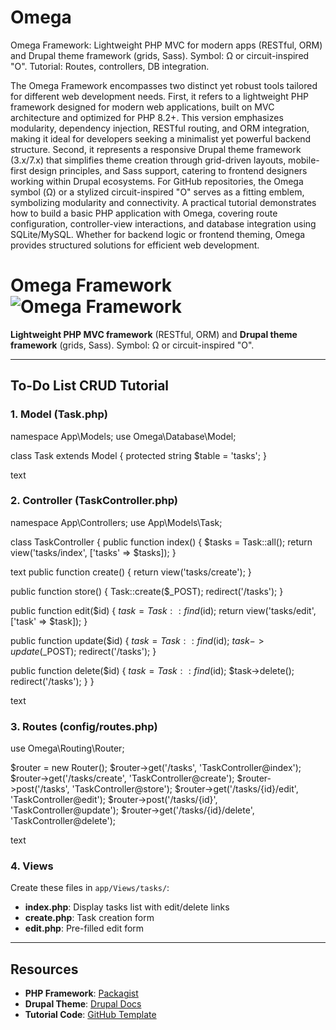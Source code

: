 # Omega
Omega Framework: Lightweight PHP MVC for modern apps (RESTful, ORM) and Drupal theme framework (grids, Sass). Symbol: Ω or circuit-inspired "O". Tutorial: Routes, controllers, DB integration.

The Omega Framework encompasses two distinct yet robust tools tailored for different web development needs. First, it refers to a lightweight PHP framework designed for modern web applications, built on MVC architecture and optimized for PHP 8.2+. This version emphasizes modularity, dependency injection, RESTful routing, and ORM integration, making it ideal for developers seeking a minimalist yet powerful backend structure. Second, it represents a responsive Drupal theme framework (3.x/7.x) that simplifies theme creation through grid-driven layouts, mobile-first design principles, and Sass support, catering to frontend designers working within Drupal ecosystems. For GitHub repositories, the Omega symbol (Ω) or a stylized circuit-inspired "O" serves as a fitting emblem, symbolizing modularity and connectivity. A practical tutorial demonstrates how to build a basic PHP application with Omega, covering route configuration, controller-view interactions, and database integration using SQLite/MySQL. Whether for backend logic or frontend theming, Omega provides structured solutions for efficient web development.

# Omega Framework ![Omega Framework](https://img.shields.io/badge/Omega-Framework-8B5BE4?logo=php&logoColor=white)

**Lightweight PHP MVC framework** (RESTful, ORM) and **Drupal theme framework** (grids, Sass). Symbol: Ω or circuit-inspired "O".

---

## To-Do List CRUD Tutorial

### 1. Model (Task.php)
namespace App\Models;
use Omega\Database\Model;

class Task extends Model {
protected string $table = 'tasks';
}

text

### 2. Controller (TaskController.php)
namespace App\Controllers;
use App\Models\Task;

class TaskController {
public function index() {
$tasks = Task::all();
return view('tasks/index', ['tasks' => $tasks]);
}

text
public function create() {
    return view('tasks/create');
}

public function store() {
    Task::create($_POST);
    redirect('/tasks');
}

public function edit($id) {
    $task = Task::find($id);
    return view('tasks/edit', ['task' => $task]);
}

public function update($id) {
    $task = Task::find($id);
    $task->update($_POST);
    redirect('/tasks');
}

public function delete($id) {
    $task = Task::find($id);
    $task->delete();
    redirect('/tasks');
}
}

text

### 3. Routes (config/routes.php)
use Omega\Routing\Router;

$router = new Router();
$router->get('/tasks', 'TaskController@index');
$router->get('/tasks/create', 'TaskController@create');
$router->post('/tasks', 'TaskController@store');
$router->get('/tasks/{id}/edit', 'TaskController@edit');
$router->post('/tasks/{id}', 'TaskController@update');
$router->get('/tasks/{id}/delete', 'TaskController@delete');

text

### 4. Views
Create these files in `app/Views/tasks/`:
- **index.php**: Display tasks list with edit/delete links
- **create.php**: Task creation form
- **edit.php**: Pre-filled edit form

---

## Resources
- **PHP Framework**: [Packagist](https://packagist.org/packages/omegamvc/omega)  
- **Drupal Theme**: [Drupal Docs](https://www.drupal.org/docs/7/themes/omega)  
- **Tutorial Code**: [GitHub Template](https://github.com/new?template_name=omega-framework&template_owner=yourusername)
